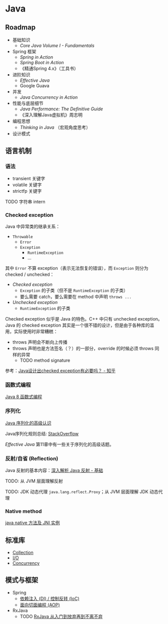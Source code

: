 # Java

## Roadmap

+ 基础知识
  + _Core Java Volume I - Fundamentals_
+ Spring 框架
  + _Spring in Action_
  + _Spring Boot in Action_
  + 《精通Spring 4.x》（工具书）
+ 进阶知识
  + _Effective Java_
  + Google Guava
+ 并发
  + _Java Concurrency in Action_
+ 性能与底层细节
  + _Java Performance: The Definitive Guide_
  + 《深入理解Java虚拟机》周志明
+ 编程思想
  + _Thinking in Java_ （宏观角度思考）
+ 设计模式

## 语言机制

### 语法

+ transient 关键字
+ volatile 关键字
+ strictfp 关键字

TODO 字符串 intern

### Checked exception

Java 中异常类的继承关系：

+ `Throwable`
  + `Error`
  + `Exception`
    + `RuntimeException`
    + ...

其中 `Error` 不算 exception（表示无法恢复的错误），而 `Exception` 则分为 checked / unchecked：

+ _Checked exception_
  + `Exception` 的子类（但不是 `RuntimeException` 的子类）
  + 要么需要 catch，要么需要在 method 中声明 `throws ...`
+ _Unchecked exception_
  + `RuntimeException` 的子类

Checked exception 似乎是 Java 的特色。C++ 中只有 unchecked exception。Java 的 checked exception 其实是一个很不错的设计，但是由于各种库的滥用，实际使用时非常糟糕：

+ throws 声明会不断向上传播
+ throws 声明也是方法签名（？）的一部分，override 的时候必须 throws 同样的异常
  + TODO method signature

参考：[Java设计出checked exception有必要吗？ - 知乎](https://www.zhihu.com/question/30428214)

### 函数式编程

[Java 8 函数式编程](functional.md)

### 序列化

[Java 序列化的高级认识](https://www.ibm.com/developerworks/cn/java/j-lo-serial/)

Java序列化规则总结: [StackOverflow](https://stackoverflow.com/questions/16442802/will-serialization-save-the-superclass-fields/16442977#16442977)

_Effective Java_ 第11章中有一些关于序列化的高级话题。

### 反射/自省 (Reflection)

Java 反射的基本内容：[深入解析 Java 反射 - 基础](https://www.sczyh30.com/posts/Java/java-reflection-1/)

TODO: 从 JVM 层面理解反射

TODO: JDK 动态代理 `java.lang.reflect.Proxy`；从 JVM 层面理解 JDK 动态代理

### Native method

[java native 方法及 JNI 实例](https://blog.csdn.net/xw13106209/article/details/6989415)

## 标准库

+ [Collection](collection.md)
+ [I/O](io.md)
+ [Concurrency](concurrency.md)

## 模式与框架

+ Spring
  + [依赖注入 (DI) / 控制反转 (IoC)](di-ioc.md)
  + [面向切面编程 (AOP)](aop.md)
+ RxJava
  + TODO [RxJava 从入门到放弃再到不离不弃](https://www.daidingkang.cc/2017/05/19/Rxjava/)
